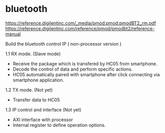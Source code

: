 # bluetooth
https://reference.digilentinc.com/_media/pmod:pmod:pmodBT2_rm.pdf 
https://reference.digilentinc.com/reference/pmod/pmodbt2/reference-manual

Build the bluetooth control IP ( non-processor version )

1.1 RX mode. (Slave mode)
- Receive the package which is transfered by HC05 from smartphone. 
- Decode the control of data and perform specific actions.
- HC05 automatically paired with smartphone after click connecting via smartphone application.

1.2 TX mode. (Not yet)
- Transfer data to HC05
 
1.3 IP control and interface (Not yet)
- AXI interface with processor
- Internal register to define operation options.
